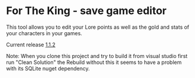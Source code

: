 # For The King - save game editor
This tool allows you to edit your Lore points as well as the gold and stats of your characters in your games.

Current release [1.1.2](https://github.com/warsnek/for-the-king-save-editor/releases/tag/1.1.2)


Note: When you clone this project and try to build it from visual studio first run "Clean Solution" the Rebuild without this it seems to have a problem with its SQLite nuget dependency.
